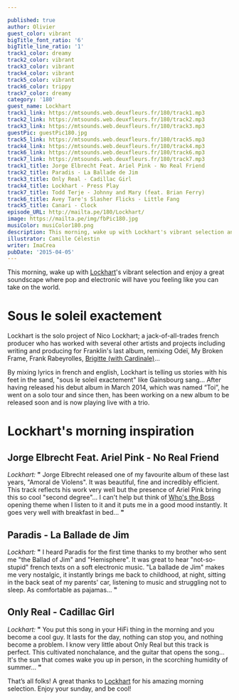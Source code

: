 ```yaml
---

published: true
author: Olivier
guest_color: vibrant
bigTitle_font_ratio: '6'
bigTitle_line_ratio: '1'
track1_color: dreamy
track2_color: vibrant
track3_color: vibrant
track4_color: vibrant
track5_color: vibrant
track6_color: trippy
track7_color: dreamy
category: '180'
guest_name: Lockhart
track1_link: https://mtsounds.web.deuxfleurs.fr/180/track1.mp3
track2_link: https://mtsounds.web.deuxfleurs.fr/180/track2.mp3
track3_link: https://mtsounds.web.deuxfleurs.fr/180/track3.mp3
guestPic: guestPic180.jpg
track5_link: https://mtsounds.web.deuxfleurs.fr/180/track5.mp3
track4_link: https://mtsounds.web.deuxfleurs.fr/180/track4.mp3
track6_link: https://mtsounds.web.deuxfleurs.fr/180/track6.mp3
track7_link: https://mtsounds.web.deuxfleurs.fr/180/track7.mp3
track1_title: Jorge Elbrecht Feat. Ariel Pink - No Real Friend
track2_title: Paradis - La Ballade de Jim
track3_title: Only Real - Cadillac Girl
track4_title: Lockhart - Press Play
track7_title: Todd Terje - Johnny and Mary (feat. Brian Ferry)
track6_title: Avey Tare's Slasher Flicks - Little Fang
track5_title: Canari - Clock
episode_URL: http://mailta.pe/180/Lockhart/
image: https://mailta.pe/img/fbPic180.jpg
musiColor: musiColor180.png
description: This morning, wake up with Lockhart's vibrant selection and enjoy a great soundscape where pop and electronic will have you feeling like you can take on the world...
illustrator: Camille Célestin
writer: ImaCrea
pubDate: '2015-04-05'
---
```



This morning, wake up with [Lockhart](https://soundcloud.com/lockhartlockhart "Lockhart's Soundcloud stream")'s vibrant selection and enjoy a great soundscape where pop and electronic will have you feeling like you can take on the world.

# Sous le soleil exactement

Lockhart is the solo project of Nico Lockhart; a jack-of-all-trades french producer who has worked with several other artists and projects including writing and producing for Franklin's last album, remixing Odeï, My Broken Frame, Frank Rabeyrolles, [Brigitte (with Cardinale)](https://soundcloud.com/cardinale-1/i-want-your-sex-brigitte "Brigitte - Cardinale Remix on Soundcloud")...

By mixing lyrics in french and english, Lockhart is telling us stories with his feet in the sand, "sous le soleil exactement" like Gainsbourg sang... After having released his debut album in March 2014, which was named “Toi”, he went on a solo tour and since then, has been working on a new album to be released soon and is now playing live with a trio.

# Lockhart's morning inspiration

## Jorge Elbrecht Feat. Ariel Pink - No Real Friend
_Lockhart:_ **"** Jorge Elbrecht released one of my favourite album of these last years, "Amoral de Violens". It was beautiful, fine and incredibly efficient. This track reflects his work very well but the presence of Ariel Pink bring this so cool "second degree"... I can't help but think of [Who's the Boss](https://www.youtube.com/watch?v=Ojc02OvZVo8 "Who's the boss opening theme") opening theme when I listen to it and it puts me in a good mood instantly. It goes very well with breakfast in bed... **"** 

## Paradis - La Ballade de Jim
_Lockhart:_ **"** I heard Paradis for the first time thanks to my brother who sent me "the Ballad of Jim" and "Hemisphere". It was great to hear "not-so-stupid" french texts on a soft electronic music. "La ballade de Jim" makes me very nostalgic, it instantly brings me back to childhood, at night, sitting in the back seat of my parents' car, listening to music and struggling not to sleep. As comfortable as pajamas... **"** 

## Only Real - Cadillac Girl
_Lockhart:_ **"** You put this song in your HiFi thing in the morning and you become a cool guy. It lasts for the day, nothing can stop you, and nothing become a problem. I know very little about Only Real but this track is perfect. This cultivated nonchalance, and the guitar that opens the song... It's the sun that comes wake you up in person, in the scorching humidity of summer... **"** 

 

That’s all folks! A great thanks to [Lockhart](https://fr-fr.facebook.com/lockhartlockhart) for his amazing morning selection. Enjoy your sunday, and be cool!
